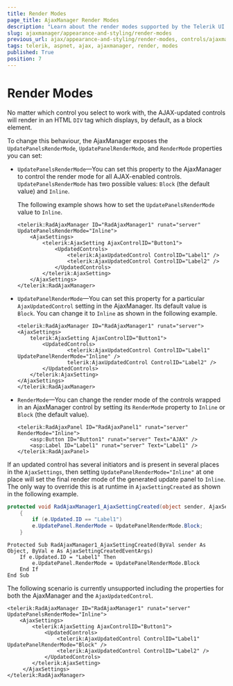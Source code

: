 ```yaml
---
title: Render Modes
page_title: AjaxManager Render Modes
description: "Learn about the render modes supported by the Telerik UI for ASP.NET AjaxManager."
slug: ajaxmanager/appearance-and-styling/render-modes
previous_url: ajax/appearance-and-styling/render-modes, controls/ajaxmanager/appearance-and-styling/render-modes
tags: telerik, aspnet, ajax, ajaxmanager, render, modes
published: True
position: 7
---
```


# Render Modes

No matter which control you select to work with, the AJAX-updated controls will render in an HTML `DIV` tag which displays, by default, as a block element. 

To change this behaviour, the AjaxManager exposes the `UpdatePanelsRenderMode`, `UpdatePanelRenderMode`, and `RenderMode` properties you can set:

* `UpdatePanelsRenderMode`&mdash;You can set this property to the AjaxManager to control the render mode for all AJAX-enabled controls. `UpdatePanelsRenderMode` has two possible values: `Block` (the default value) and `Inline`. 

    The following example shows how to set the `UpdatePanelsRenderMode` value to `Inline`.

    ````ASP.NET
    <telerik:RadAjaxManager ID="RadAjaxManager1" runat="server" UpdatePanelsRenderMode="Inline">
		<AjaxSettings>
			<telerik:AjaxSetting AjaxControlID="Button1">
				<UpdatedControls>
					<telerik:AjaxUpdatedControl ControlID="Label1" />
					<telerik:AjaxUpdatedControl ControlID="Label2" />
				</UpdatedControls>
			</telerik:AjaxSetting>
		</AjaxSettings>
    </telerik:RadAjaxManager>
    ````



* `UpdatePanelRenderMode`&mdash;You can set this property for a particular `AjaxUpdatedControl` setting in the AjaxManager. Its default value is `Block`. You can change it to `Inline` as shown in the following example.

    ````ASP.NET
    <telerik:RadAjaxManager ID="RadAjaxManager1" runat="server">
	<AjaxSettings>
		telerik:AjaxSetting AjaxControlID="Button1">
			<UpdatedControls>
					<telerik:AjaxUpdatedControl ControlID="Label1" UpdatePanelRenderMode="Inline" />
					telerik:AjaxUpdatedControl ControlID="Label2" />
			</UpdatedControls>
		</telerik:AjaxSetting>
	</AjaxSettings>
    </telerik:RadAjaxManager>
    ````



* `RenderMode`&mdash;You can change the render mode of the controls wrapped in an AjaxManager control by setting its `RenderMode` property to `Inline` or `Block` (the default value).

    ````ASP.NET
    <telerik:RadAjaxPanel ID="RadAjaxPanel1" runat="server" RenderMode="Inline">
		<asp:Button ID="Button1" runat="server" Text="AJAX" />
		<asp:Label ID="Label1" runat="server" Text="Label1" />
    </telerik:RadAjaxPanel>
    ````



If an updated control has several initiators and is present in several places in the `AjaxSettings`, then setting `UpdatePanelRenderMode="Inline"` at one place will set the final render mode of the generated update panel to `Inline`. The only way to override this is at runtime in `AjaxSettingCreated` as shown in the following example.


````C#
protected void RadAjaxManager1_AjaxSettingCreated(object sender, AjaxSettingCreatedEventArgs e)
	{
	    if (e.Updated.ID == "Label1")
	    e.UpdatePanel.RenderMode = UpdatePanelRenderMode.Block;
	}  				
````
````VB.NET
Protected Sub RadAjaxManager1_AjaxSettingCreated(ByVal sender As Object, ByVal e As AjaxSettingCreatedEventArgs)
	If e.Updated.ID = "Label1" Then
	    e.UpdatePanel.RenderMode = UpdatePanelRenderMode.Block
	End If
End Sub
````


The following scenario is currently unsupported including the properties for both the AjaxManager and the `AjaxUpdatedControl`.


````ASP.NET
<telerik:RadAjaxManager ID="RadAjaxManager1" runat="server" UpdatePanelsRenderMode="Inline">
	<AjaxSettings>
	    <telerik:AjaxSetting AjaxControlID="Button1">
	        <UpdatedControls>
	            <telerik:AjaxUpdatedControl ControlID="Label1" UpdatePanelRenderMode="Block" />
	            <telerik:AjaxUpdatedControl ControlID="Label2" />
	        </UpdatedControls>
	    </telerik:AjaxSetting>
	 </AjaxSettings>
</telerik:RadAjaxManager>
````


